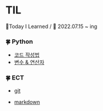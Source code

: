 # TIL
📑Today I Learned / 📆 2022.07.15 ~ ing



### 🍀 Python
- [코드 작성법](https://github.com/subin3277/TIL/blob/main/Python/기초문법/코드작성법.md)
- [변수 & 연산자](https://github.com/subin3277/TIL/blob/main/Python/기초문법/변수.md)


### 🍀 ECT

- [git](https://github.com/subin3277/TIL/tree/main/git/git.md)

- [markdown](https://github.com/subin3277/TIL/blob/main/markdown/markdown.md)
